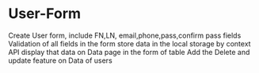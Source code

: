 # User-Form
Create User form, include FN,LN, email,phone,pass,confirm pass fields
Validation of all fields in the form
store data in the local storage by context API
display that data on Data page in the form of table
Add the Delete and update feature on Data of users
